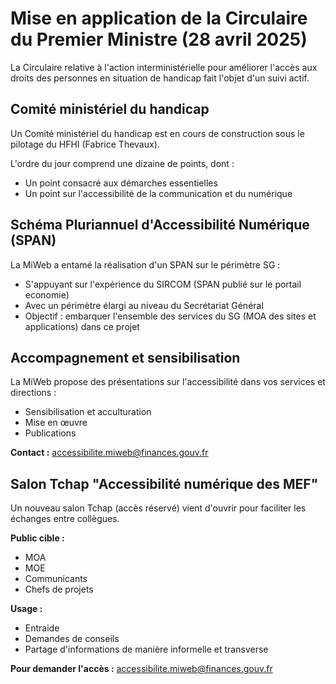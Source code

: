 # Mise en application de la Circulaire du Premier Ministre (28 avril 2025)

La Circulaire relative à l'action interministérielle pour améliorer l'accès aux droits des personnes en situation de handicap fait l'objet d'un suivi actif.

## Comité ministériel du handicap

Un Comité ministériel du handicap est en cours de construction sous le pilotage du HFHI (Fabrice Thevaux).

L'ordre du jour comprend une dizaine de points, dont :

- Un point consacré aux démarches essentielles
- Un point sur l'accessibilité de la communication et du numérique

## Schéma Pluriannuel d'Accessibilité Numérique (SPAN)

La MiWeb a entamé la réalisation d'un SPAN sur le périmètre SG :

- S'appuyant sur l'expérience du SIRCOM (SPAN publié sur le portail economie)
- Avec un périmètre élargi au niveau du Secrétariat Général
- Objectif : embarquer l'ensemble des services du SG (MOA des sites et applications) dans ce projet

## Accompagnement et sensibilisation

La MiWeb propose des présentations sur l'accessibilité dans vos services et directions :

- Sensibilisation et acculturation
- Mise en œuvre
- Publications

**Contact :** [accessibilite.miweb@finances.gouv.fr](mailto:accessibilite.miweb@finances.gouv.fr)

## Salon Tchap "Accessibilité numérique des MEF"

Un nouveau salon Tchap (accès réservé) vient d'ouvrir pour faciliter les échanges entre collègues.

**Public cible :**

- MOA
- MOE
- Communicants
- Chefs de projets

**Usage :**

- Entraide
- Demandes de conseils
- Partage d'informations de manière informelle et transverse

**Pour demander l'accès :** [accessibilite.miweb@finances.gouv.fr](mailto:accessibilite.miweb@finances.gouv.fr)